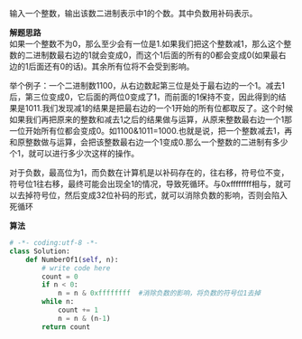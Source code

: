  输入一个整数，输出该数二进制表示中1的个数。其中负数用补码表示。  

**解题思路**  
  如果一个整数不为0，那么至少会有一位是1.如果我们把这个整数减1，那么这个整数的二进制数最右边的1就会变成0，而这个1后面的所有的0都会变成0(如果最右边的1后面还有0的话)。其余所有位将不会受到影响。  


举个例子：一个二进制数1100，从右边数起第三位是处于最右边的一个1。减去1后，第三位变成0，它后面的两位0变成了1，而前面的1保持不变，因此得到的结果是1011.我们发现减1的结果是把最右边的一个1开始的所有位都取反了。这个时候如果我们再把原来的整数和减去1之后的结果做与运算，从原来整数最右边一个1那一位开始所有位都会变成0。如1100&1011=1000.也就是说，把一个整数减去1，再和原整数做与运算，会把该整数最右边一个1变成0.那么一个整数的二进制有多少个1，就可以进行多少次这样的操作。

对于负数，最高位为1，而负数在计算机是以补码存在的，往右移，符号位不变，符号位1往右移，最终可能会出现全1的情况，导致死循环。与0xffffffff相与，就可以去掉符号位，然后变成32位补码的形式，就可以消除负数的影响，否则会陷入死循环

**算法**  
```python
# -*- coding:utf-8 -*-
class Solution:
    def NumberOf1(self, n):
        # write code here
        count = 0
        if n < 0:
            n = n & 0xffffffff  #消除负数的影响，将负数的符号位1去掉
        while n:
            count += 1
            n = n & (n-1)
        return count
```

